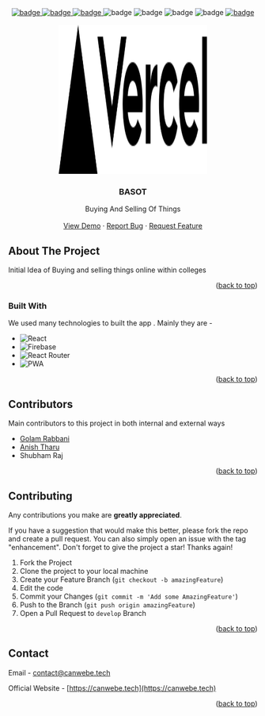 <div id="top"></div>

<!-- PROJECT SHIELDS -->

<div align='center'>
  <a href="https://github.com/devrabbani/basot/issues">
  <img src='https://img.shields.io/github/issues/devrabbani/basot' alt='badge'/>
  </a>
  <a href="https://github.com/devrabbani/basot/network">
   <img src='https://img.shields.io/github/forks/devrabbani/basot' alt='badge'/>
  </a>
  <a href="https://github.com/devrabbani/basot/stargazers">
    <img src='https://img.shields.io/github/stars/devrabbani/basot' alt='badge'/>
  </a>
  <img src='https://img.shields.io/github/languages/top/devrabbani/basot' alt='badge'/>
  <img src='https://img.shields.io/github/languages/count/devrabbani/basot' alt='badge'/>
  <img src='https://img.shields.io/github/repo-size/devrabbani/basot' alt='badge'/>
  <img src='https://img.shields.io/github/contributors/devrabbani/basot' alt='badge'/>
  <a href="https://twitter.com/intent/tweet?text=Wow:&url=https%3A%2F%2Fgithub.com%2FdevRabbani%2FBASOT">
     <img src='https://img.shields.io/twitter/url?style=social&url=https%3A%2F%2Ftwitter.com%2Fteamcanwebe' alt='badge'/>
  </a>
 
</div>

<!--
*** I'm using markdown "reference style" links for readability.
*** Reference links are enclosed in brackets [ ] instead of parentheses ( ).
*** See the bottom of this document for the declaration of the reference variables
*** for contributors-url, forks-url, etc. This is an optional, concise syntax you may use.
*** https://www.markdownguide.org/basic-syntax/#reference-style-links
-->

<!-- PROJECT LOGO -->
<br />
<div align="center">
  <a href="https://github.com/devrabbani/basot">
    <img width="300px" height="300px" src="public/vercel.svg" alt="logo"/>
  </a>

  <h3 align="center">BASOT</h3>

  <p align="center">
    Buying And Selling Of Things
    <br />
    <br />
    <a href="https://basot.vercel.app">View Demo</a>
    ·
    <a href="https://github.com/devrabbani/basot/issues">Report Bug</a>
    ·
    <a href="https://github.com/devrabbani/basot/issues">Request Feature</a>
  </p>
</div>

<!-- ABOUT THE PROJECT -->

## About The Project

<!-- [![Product Name Screen Shot][product-screenshot]](https://example.com) -->

Initial Idea of Buying and selling things online within colleges

<p align="right">(<a href="#top">back to top</a>)</p>

### Built With

We used many technologies to built the app . Mainly they are -

- ![React](https://img.shields.io/badge/React-20232A?style=for-the-badge&logo=react&logoColor=61DAFB)
- ![Firebase](https://img.shields.io/badge/Firebase-20232A?style=for-the-badge&logo=firebase&logoColor=FFCA28)
- ![React Router](https://img.shields.io/badge/React_Router-20232A?style=for-the-badge&logo=reactrouter&logoColor=CA4245)
- ![PWA](https://img.shields.io/badge/PWA-5A0FC8?style=for-the-badge&logo=pwa&logoColor=ffffff)

<p align="right">(<a href="#top">back to top</a>)</p>

<!-- CONTRIBUTORS -->

## Contributors

Main contributors to this project in both internal and external ways

- [Golam Rabbani](https://github.com/devRabbani)
- [Anish Tharu](https://github.com/tharuAnish)
- Shubham Raj

<p align="right">(<a href="#top">back to top</a>)</p>

<!-- CONTRIBUTING -->

## Contributing

Any contributions you make are **greatly appreciated**.

If you have a suggestion that would make this better, please fork the repo and create a pull request. You can also simply open an issue with the tag "enhancement".
Don't forget to give the project a star! Thanks again!

1. Fork the Project
2. Clone the project to your local machine
3. Create your Feature Branch (`git checkout -b amazingFeature`)
4. Edit the code
5. Commit your Changes (`git commit -m 'Add some AmazingFeature'`)
6. Push to the Branch (`git push origin amazingFeature`)
7. Open a Pull Request to `develop` Branch

<p align="right">(<a href="#top">back to top</a>)</p>

<!-- CONTACT -->

## Contact

Email - [contact@canwebe.tech](contact@canwebe.tech)

Official Website - [https://canwebe.tech](https://canwebe.tech)

<p align="right">(<a href="#top">back to top</a>)</p>

<!-- MARKDOWN LINKS & IMAGES -->

[product-screenshot]: https://firebasestorage.googleapis.com/v0/b/saitfeedback-2a397.appspot.com/o/screenshots%2FScreenshot%202022-07-08%20234620.jpg?alt=media&token=eb061818-125d-4a2a-91ac-283756eccb49
